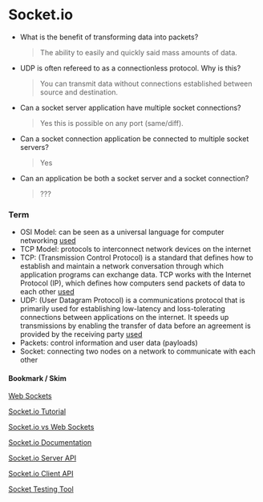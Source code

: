 # Socket.io

- What is the benefit of transforming data into packets?
  > The ability to easily and quickly said mass amounts of data.
- UDP is often refereed to as a connectionless protocol. Why is this?
  > You can transmit data without connections established between source and destination.
- Can a socket server application have multiple socket connections?
  > Yes this is possible on any port (same/diff).
- Can a socket connection application be connected to multiple socket servers?
  > Yes
- Can an application be both a socket server and a socket connection?
  > ???
### Term
- OSI Model: can be seen as a universal language for computer networking [used](https://www.cloudflare.com/learning/ddos/glossary/open-systems-interconnection-model-osi/)
- TCP Model: protocols to interconnect network devices on the internet
- TCP: (Transmission Control Protocol) is a standard that defines how to establish and maintain a network conversation through which application programs can exchange data. TCP works with the Internet Protocol (IP), which defines how computers send packets of data to each other [used](https://searchnetworking.techtarget.com/definition/TCP#:~:text=TCP%20(Transmission%20Control%20Protocol)%20is,of%20data%20to%20each%20other)
- UDP: (User Datagram Protocol) is a communications protocol that is primarily used for establishing low-latency and loss-tolerating connections between applications on the internet. It speeds up transmissions by enabling the transfer of data before an agreement is provided by the receiving party [used](https://searchnetworking.techtarget.com/definition/UDP-User-Datagram-Protocol#:~:text=UDP%20(User%20Datagram%20Protocol)%20is,provided%20by%20the%20receiving%20party)
- Packets: control information and user data (payloads)
- Socket: connecting two nodes on a network to communicate with each other
 
 
#### Bookmark / Skim
[Web Sockets](https://en.wikipedia.org/wiki/WebSocket)

[Socket.io Tutorial](https://www.tutorialspoint.com/socket.io/)

[Socket.io vs Web Sockets](https://www.educba.com/websocket-vs-socket-io/)

[Socket.io Documentation](https://socket.io/docs/)

[Socket.io Server API](https://socket.io/docs/server-api)

[Socket.io Client API](https://socket.io/docs/client-api)

[Socket Testing Tool](https://amritb.github.io/socketio-client-tool/)

